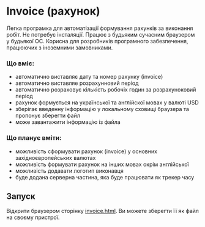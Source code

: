 # Invoice (рахунок)

Легка програмка для автоматізації формування рахунків за виконання робіт. Не потребує інсталяції. Працює з будьяким сучасним браузером у будьякої ОС. Корисна
для розробників програмного забезпечення, працюючих з іноземними замовниками.

### Що вміє:

- автоматично виставляє дату та номер рахунку (invoice)
- автоматично виставляе розрахунновий період
- автоматично розраховує кількість робочіх годин за розрахуноковий період
- рахунок формується на української та англійскої мовах у валюті USD
- зберігає введенну інформацію у локальному сховищі браузера та пропонує зберегти файл
- може завантажити інформацію із файла

### Що планує вміти:

- можливість сформувати рахунок (invoice) у основних західноєвропейських валютах
- можливість формувати рахунок на інших мовах окрім англійської
- можливість додавати логотип виконавця
- буде додана серверна частина, яка буде працювати як трекер часу

## Запуск

Відкрити браузером сторінку [invoice.html](./dist/invoice.html). Ви можете зберегти її як файл на своєму пристрої.
